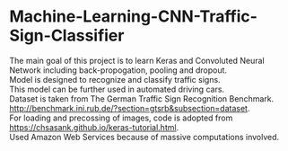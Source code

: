 # Machine-Learning-CNN-Traffic-Sign-Classifier

The main goal of this project is to learn Keras and Convoluted Neural Network including back-propogation, pooling and dropout.  
Model is designed to recognize and classify traffic signs.  
This model can be further used in automated driving cars.  
Dataset is taken from The German Traffic Sign Recognition Benchmark. http://benchmark.ini.rub.de/?section=gtsrb&subsection=dataset.  
For loading and precossing of images, code is adopted from https://chsasank.github.io/keras-tutorial.html.  
Used Amazon Web Services because of massive computations involved.  
